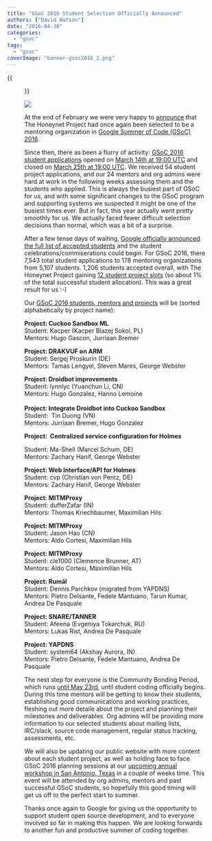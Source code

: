 ```yaml
---
title: "GSoC 2016 Student Selection Officially Announced"
authors: ["David Watson"]
date: "2016-04-30"
categories: 
  - "gsoc"
tags: 
  - "gsoc"
coverImage: "banner-gsoc2016_2.png"
---
```

{{<figure src="images/banner.png" alt="Banner" width="50%">}}

![](images/banner-gsoc2016_2.png)

At the end of February we were very happy to [announce](https://honeynet.org/node/1319 "Accepted as GSoC 2016 Mentoring Org") that The Honeynet Project had once again been selected to be a mentoring organization in [Google Summer of Code (GSoC) 2016](https://summerofcode.withgoogle.com/organizations/?sp-search=honeynet "GSoC 2016").

Since then, there as been a flurry of activity: [GSoC 2016 student applications](https://summerofcode.withgoogle.com/get-started/ "GSoC 2016 student applications") opened on [March 14th at 19:00 UTC](https://developers.google.com/open-source/gsoc/timeline "GSoC 2016 Timeline") and closed on [March 25th at 19:00 UTC](https://developers.google.com/open-source/gsoc/timeline "GSoC 2016 Timeline"). We received 54 student project applications, and our 24 mentors and org admins were hard at work in the following weeks assessing them and the students who applied. This is always the busiest part of GSoC for us, and with some significant changes to the GSoC program and supporting systems we suspected it might be one of the busiest times ever. But in fact, this year actually went pretty smoothly for us. We actually faced fewer difficult selection decisions than normal, which was a bit of a surprise.

After a few tense days of waiting, [Google officially announced the full list of accepted students](http://google-opensource.blogspot.com/2016/04/students-announced-for-google-summer-of.html "GSoC 2016 students selected") and the student celebrations/commiserations could begin. For GSoC 2016, there 7,543 total student applications to 178 mentoring organizations from 5,107 students. 1,206 students accepted overall, with The Honeynet Project gaining [12 student project slots](https://summerofcode.withgoogle.com/organizations/5000784504684544/?sp-page=2 "GSoC 2016 student projects") (so about 1% of the total successful student allocation). This was a great result for us :-)

Our [GSoC 2016 students, mentors and projects](https://summerofcode.withgoogle.com/organizations/5000784504684544/?sp-page=2 "GSoC 2016 student projects") will be (sorted alphabetically by project name):  
  
**Project: Cuckoo Sandbox ML**  
Student: Kacper (Kacper Blazej Sokol, PL)  
Mentors: Hugo Gascon, Jurriaan Bremer  
  
**Project: DRAKVUF on ARM**  
Student: Sergej Proskurin (DE)  
Mentors: Tamas Lengyel, Steven Mares, George Webster  
  
**Project: Droidbot improvements**  
Student: lynnlyc (Yuanchun Li, CN)  
Mentors: Hugo Gonzalez, Hanno Lemoine  
   
**Project: Integrate Droidbot into Cuckoo Sandbox**  
Student:  Tin Duong (VN)  
Mentors: Jurriaan Bremer, Hugo Gonzalez

**Project:  Centralized service configuration for Holmes**

Student: Ma-Shell (Marcel Schum, DE)  
Mentors: Zachary Hanif, George Webster

**Project: Web Interface/API for Holmes**  
Student: cvp (Christian von Pentz, DE)  
Mentors: Zachary Hanif, George Webster  
  
**Project: MITMProxy**  
Student: dufferZafar (IN)  
Mentors: Thomas Kriechbaumer, Maximilian Hils  
  
**Project: MITMProxy**  
Student: Jason Hao (CN)  
Mentors: Aldo Cortesi, Maximilian Hils  
  
**Project: MITMProxy**  
Student: cle1000 (Clemence Brunner, AT)  
Mentors: Aldo Cortesi, Maximilian Hils

**Project: Rumāl**  
Student: Dennis Parchkov (migrated from YAPDNS)  
Mentors: Pietro Delsante, Fedele Mantuano, Tarun Kumar, Andrea De Pasquale  
  
**Project: SNARE/TANNER**  
Student: Afeena (Evgeniya Tokarchuk, RU)  
Mentors: Lukas Rist, Andrea De Pasquale  
  
**Project: YAPDNS**  
Student: system64 (Akshay Aurora, IN)  
Mentors: Pietro Delsante, Fedele Mantuano, Andrea De Pasquale

The next step for everyone is the Community Bonding Period, which runs [until May 23rd](https://developers.google.com/open-source/gsoc/timeline "Community Bonding Period"), until student coding officially begins. During this time mentors will be getting to know their students, establishing good communications and working practices, fleshing out more detaile about the project and planning their milestones and deliverables. Org admins will be providing more information to our selected students about mailing lists, IRC/slack, source code management, regular status tracking, assessments, etc.

We will also be updating our public website with more content about each student project, as well as holding face to face GSoC 2016 planning sessions at our [upcoming annual workshop in San Antonio, Texas](https://developers.google.com/open-source/gsoc/timeline "Annual Workshop") in a couple of weeks time. This event will be attended by org admins, mentors and past successful GSoC students, so hopefully this good timing will get us off to the perfect start to summer.

Thanks once again to Google for giving us the opportunity to support student open source development, and to everyone involved so far in making this happen. We are looking forwards to another fun and productive summer of coding together.
